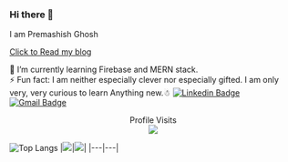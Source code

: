 ### Hi there 👋

I am Premashish Ghosh

<a href="https://dev.to/pgnith">Click to Read my blog </a>

<!--
**PGNITH/pgnith** is a ✨ _special_ ✨ repository because its `README.md` (this file) appears on your GitHub profile.

Here are some ideas to get you started:

- 🔭 I’m currently working on ...
- 🌱 I’m currently learning ...
- 👯 I’m looking to collaborate on ...
- 🤔 I’m looking for help with ...
- 💬 Ask me about ...
- 📫 How to reach me: ...
- 😄 Pronouns: ...
- ⚡ Fun fact: ...
-->
 🌱 I’m currently learning Firebase and MERN stack. <br/>
 ⚡ Fun fact:  I am neither especially clever nor especially gifted. I am only very, very curious to learn Anything new.☃
[![Linkedin Badge](https://img.shields.io/badge/-premashish-blue?style=flat-square&logo=Linkedin&logoColor=white&link=https://in.linkedin.com/in/premashish-ghosh-aab01b206)](https://in.linkedin.com/in/premashish-ghosh-aab01b206)
[![Gmail Badge](https://img.shields.io/badge/-premashish2705@gmail.com-c14438?style=flat-square&logo=Gmail&logoColor=white&link=mailto:premashish2705@gmail.com)](mailto:premashish2705@gmail.com)
<p align="center"> 
  Profile Visits<br>
  <img src="https://profile-counter.glitch.me/pgnith/count.svg" />


</p>

![Top Langs](https://github-readme-stats.vercel.app/api/top-langs/?username=pgnith&hide=TeX&layout=compact&theme=midnight-purple&&hide_border=false&&count_private=true)
|<img src="https://github-readme-stats.vercel.app/api?username=pgnith&&show_icons=true&&hide_border=false&&theme=midnight-purple&&count_private=true"/>|<img src="https://github-readme-streak-stats.herokuapp.com/?user=pgnith&&theme=midnight-purple&&hide_border=false&&show_icons=true"/>|
|---|---|
